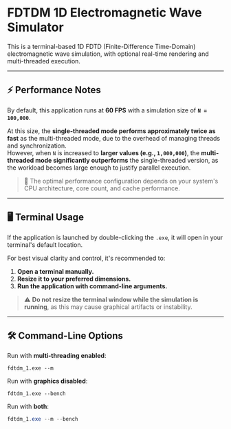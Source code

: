 # FDTDM 1D Electromagnetic Wave Simulator

This is a terminal-based 1D FDTD (Finite-Difference Time-Domain) electromagnetic wave simulation, with optional real-time rendering and multi-threaded execution.

---

## ⚡ Performance Notes

By default, this application runs at **60 FPS** with a simulation size of **`N = 100,000`**.

At this size, the **single-threaded mode performs approximately twice as fast** as the multi-threaded mode, due to the overhead of managing threads and synchronization.  
However, when `N` is increased to **larger values (e.g., `1,000,000`)**, the **multi-threaded mode significantly outperforms** the single-threaded version, as the workload becomes large enough to justify parallel execution.

> 🧠 The optimal performance configuration depends on your system's CPU architecture, core count, and cache performance.

---

## 🖥 Terminal Usage

If the application is launched by double-clicking the `.exe`, it will open in your terminal's default location.

For best visual clarity and control, it's recommended to:
1. **Open a terminal manually.**
2. **Resize it to your preferred dimensions.**
3. **Run the application with command-line arguments.**

> ⚠️ **Do not resize the terminal window while the simulation is running**, as this may cause graphical artifacts or instability.

---

## 🛠 Command-Line Options

Run with **multi-threading enabled**:
```pwsh
fdtdm_1.exe --m
```

Run with **graphics disabled**:
```pwsh
fdtdm_1.exe --bench
```

Run with **both**:
```powershell
fdtdm_1.exe --m --bench
```
